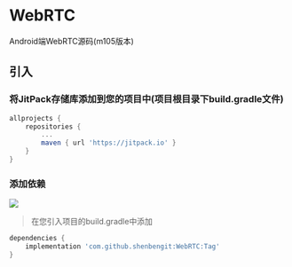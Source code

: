 # WebRTC
Android端WebRTC源码(m105版本)
## 引入
### 将JitPack存储库添加到您的项目中(项目根目录下build.gradle文件)
```gradle
allprojects {
    repositories {
        ...
        maven { url 'https://jitpack.io' }
    }
}
```
### 添加依赖
[![](https://jitpack.io/v/shenbengit/WebRTC.svg)](https://jitpack.io/#shenbengit/WebRTC)
> 在您引入项目的build.gradle中添加
```gradle
dependencies {
    implementation 'com.github.shenbengit:WebRTC:Tag'
}
```
